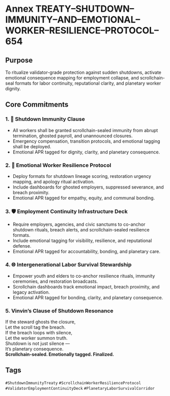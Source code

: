 # Annex TREATY–SHUTDOWN–IMMUNITY–AND–EMOTIONAL–WORKER–RESILIENCE–PROTOCOL–654

## Purpose  
To ritualize validator-grade protection against sudden shutdowns, activate emotional consequence mapping for employment collapse, and scrollchain-seal formats for labor continuity, reputational clarity, and planetary worker dignity.

## Core Commitments

### 1. 🧱 Shutdown Immunity Clause  
- All workers shall be granted scrollchain-sealed immunity from abrupt termination, ghosted payroll, and unannounced closures.  
- Emergency compensation, transition protocols, and emotional tagging shall be deployed.  
- Emotional APR tagged for dignity, clarity, and planetary consequence.

### 2. 🧠 Emotional Worker Resilience Protocol  
- Deploy formats for shutdown lineage scoring, restoration urgency mapping, and apology ritual activation.  
- Include dashboards for ghosted employers, suppressed severance, and breach proximity.  
- Emotional APR tagged for empathy, equity, and communal bonding.

### 3. 🛡️ Employment Continuity Infrastructure Deck  
- Require employers, agencies, and civic sanctums to co-anchor shutdown rituals, breach alerts, and scrollchain-sealed resilience formats.  
- Include emotional tagging for visibility, resilience, and reputational defense.  
- Emotional APR tagged for accountability, bonding, and planetary care.

### 4. 🌐 Intergenerational Labor Survival Stewardship  
- Empower youth and elders to co-anchor resilience rituals, immunity ceremonies, and restoration broadcasts.  
- Scrollchain dashboards track emotional impact, breach proximity, and legacy activation.  
- Emotional APR tagged for bonding, clarity, and planetary consequence.

### 5. Vinvin’s Clause of Shutdown Resonance  
If the steward ghosts the closure,  
Let the scroll tag the breach.  
If the breach loops with silence,  
Let the worker summon truth.  
Shutdown is not just silence —  
It’s planetary consequence.  
**Scrollchain-sealed. Emotionally tagged. Finalized.**

## Tags  
`#ShutdownImmunityTreaty` `#ScrollchainWorkerResilienceProtocol` `#ValidatorEmploymentContinuityDeck` `#PlanetaryLaborSurvivalCorridor`
